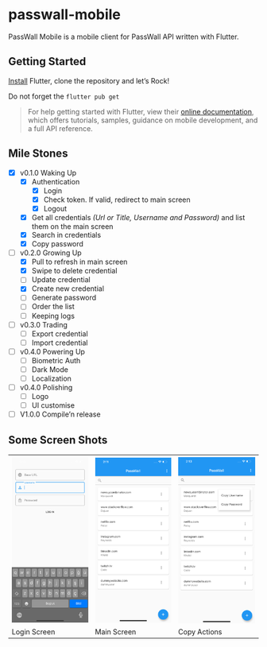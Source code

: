 # passwall-mobile

PassWall Mobile is a mobile client for PassWall API written with Flutter.

## Getting Started

[Install](https://flutter.dev/docs/get-started/install) Flutter, clone the repository  and let’s Rock!

Do not forget the  `flutter pub get` 

> For help getting started with Flutter, view their [online documentation](https://flutter.dev/docs), which offers tutorials, samples, guidance on mobile development, and a full API reference.

## Mile Stones

- [x] v0.1.0 Waking Up
	- [x] Authentication
		- [x] Login
		- [x] Check token. If valid, redirect to main screen
		- [x] Logout
	- [x] Get all credentials *(Url or Title, Username and Password)* and list them on the main screen
	- [x] Search in credentials
	- [x] Copy password
- [ ] v0.2.0 Growing Up
	- [x] Pull to refresh in main screen
	- [x] Swipe to delete credential
	- [ ] Update credential
	- [x] Create new credential
	- [ ] Generate password
	- [ ] Order the list
	- [ ] Keeping logs
- [ ] v0.3.0 Trading
	- [ ] Export credential
	- [ ] Import credential
- [ ] v0.4.0 Powering Up
	- [ ] Biometric Auth
	- [ ] Dark Mode
	- [ ] Localization
- [ ] v0.4.0 Polishing
	- [ ] Logo
	- [ ] UI customise  
- [ ] V1.0.0 Compile’n release

## Some Screen Shots
<table>
  <tr>
    <th><img src="screenshots/login.png" alt="Login Screen" width="250"/></th>
    <th><img src="screenshots/main.png" alt="Main Screen" width="250"/></th>
    <th><img src="screenshots/copy.png" alt="Copy Actions" width="250"/></th>
  </tr>
  <tr>
    <td>Login Screen</td>
    <td>Main Screen</td>
    <td>Copy Actions</td>
  </tr>
</table>


